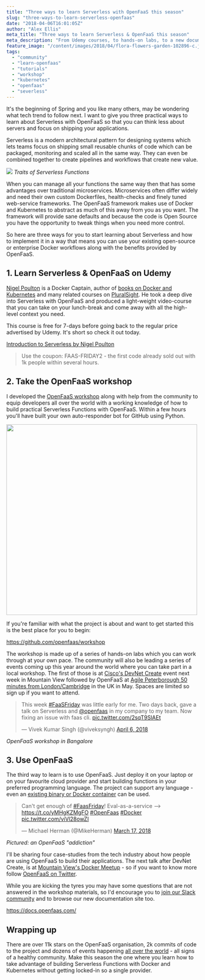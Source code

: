 ```yaml
---
title: "Three ways to learn Serverless with OpenFaaS this season"
slug: "three-ways-to-learn-serverless-openfaas"
date: "2018-04-06T16:01:05Z"
author: "Alex Ellis"
meta_title: "Three ways to learn Serverless & OpenFaaS this season"
meta_description: "From Udemy courses, to hands-on labs, to a new documentation site. There are so many ways to learn about Serverless with Kubernetes. Here are my 3 top picks"
feature_image: "/content/images/2018/04/flora-flowers-garden-102896-c.jpg"
tags:
  - "community"
  - "learn-openfaas"
  - "tutorials"
  - "workshop"
  - "kubernetes"
  - "openfaas"
  - "severless"
---
```


It's the beginning of Spring and you like many others, may be wondering what tech trend to follow next. I want to give you three practical ways to learn about Serverless with OpenFaaS so that you can think less about servers and focus on shipping your applications.

Serverless is a modern architectural pattern for designing systems which lets teams focus on shipping small reusable chunks of code which can be packaged, monitoring and scaled all in the same way. They can even be combined together to create pipelines and workflows that create new value.

![](https://blog.alexellis.io/content/images/2018/03/functions.png)
*Traits of Serverless Functions*

When you can manage all your functions the same way then that has some advantages over traditional microservices. Microservices often differ widely and need their own custom Dockerfiles, health-checks and finely tuned web-service frameworks. The OpenFaaS framework makes use of Docker and Kubernetes to abstract as much of this away from you as you want. The framework will provide sane defaults and because the code is Open Source you have the opportunity to tweak things when you need more control.

So here are three ways for you to start learning about Serverless and how to implement it in a way that means you can use your existing open-source or enterprise Docker workflows along with the benefits provided by OpenFaaS.

## 1. Learn Serverless & OpenFaaS on Udemy

[Nigel Poulton](https://twitter.com/nigelpoulton) is a Docker Captain, author of [books on Docker and Kubernetes](http://blog.nigelpoulton.com/docker-deep-dive-back-on-sale/) and many related courses on [PluralSight](https://www.pluralsight.com). He took a deep dive into Serverless with OpenFaaS and produced a light-weight video-course that you can take on your lunch-break and come away with all the high-level context you need.

This course is free for 7-days before going back to the regular price advertised by Udemy. It's short so check it out today.

[Introduction to Serverless by Nigel Poulton](hhttps://www.udemy.com/introduction-to-serverless/?couponCode=FAAS-FRIDAY2)

> Use the coupon: FAAS-FRIDAY2 - the first code already sold out with 1k people within several hours.


## 2. Take the OpenFaaS workshop

I developed the [OpenFaaS workshop](https://github.com/openfaas/workshop) along with help from the community to equip developers all over the world with a working knowledge of how to build practical Serverless Functions with OpenFaaS. Within a few hours you'll have built your own auto-responder bot for GitHub using Python.

<img src="https://github.com/openfaas/media/raw/master/OpenFaaS_Magnet_3_1_png.png" width="500px"></img>

If you're familiar with what the project is about and want to get started this is the best place for you to begin:

https://github.com/openfaas/workshop

The workshop is made up of a series of hands-on labs which you can work through at your own pace. The community will also be leading a series of events coming up this year around the world where you can take part in a local workshop. The first of those is at [Cisco's DevNet Create](https://devnetcreate.io/2018/pages/agenda/agenda.html) event next week in Mountain View followed by OpenFaaS at [Agile Peterborough 50 minutes from London/Cambridge](https://www.meetup.com/Agile-Peterborough/events/249112848/) in the UK in May. Spaces are limited so sign up if you want to attend.

<blockquote class="twitter-tweet" data-lang="en"><p lang="en" dir="ltr">This week <a href="https://twitter.com/hashtag/FaaSFriday?src=hash&amp;ref_src=twsrc%5Etfw">#FaaSFriday</a> was little early for me. Two days back, gave a talk on Serverless and <a href="https://twitter.com/openfaas?ref_src=twsrc%5Etfw">@openfaas</a> in my company to my team. Now fixing an issue with faas cli. <a href="https://t.co/2sqT9SlAEt">pic.twitter.com/2sqT9SlAEt</a></p>&mdash; Vivek Kumar Singh (@viveksyngh) <a href="https://twitter.com/viveksyngh/status/982273116293353472?ref_src=twsrc%5Etfw">April 6, 2018</a></blockquote> <script async src="https://platform.twitter.com/widgets.js" charset="utf-8"></script> 

*OpenFaaS workshop in Bangalore*

## 3. Use OpenFaaS

The third way to learn is to use OpenFaaS. Just deploy it on your laptop or on your favourite cloud provider and start building functions in your preferred programming language. The project can support any language - even an [existing binary or Docker container](https://blog.alexellis.io/cli-functions-with-openfaas/) can be used.

<blockquote class="twitter-tweet" data-lang="en"><p lang="en" dir="ltr">Can&#39;t get enough of <a href="https://twitter.com/hashtag/FaasFriday?src=hash&amp;ref_src=twsrc%5Etfw">#FaasFriday</a>! Eval-as-a-service --&gt; <a href="https://t.co/yMHgKZMgFO">https://t.co/yMHgKZMgFO</a> <a href="https://twitter.com/hashtag/OpenFaas?src=hash&amp;ref_src=twsrc%5Etfw">#OpenFaas</a> <a href="https://twitter.com/hashtag/Docker?src=hash&amp;ref_src=twsrc%5Etfw">#Docker</a> <a href="https://t.co/viVl28owZI">pic.twitter.com/viVl28owZI</a></p>&mdash; Michael Herman (@MikeHerman) <a href="https://twitter.com/MikeHerman/status/974803469210038272?ref_src=twsrc%5Etfw">March 17, 2018</a></blockquote> <script async src="https://platform.twitter.com/widgets.js" charset="utf-8"></script> 

*Pictured: an OpenFaaS "addiction"*

I'll be sharing four case-studies from the tech industry about how people are using OpenFaaS to build their applications. The next talk after DevNet Create, is at [Mountain View's Docker Meetup](https://www.meetup.com/Docker-Mountain-View/) - so if you want to know more follow [OpenFaaS on Twitter](https://twitter.com/openfaas).

While you are kicking the tyres you may have some questions that are not answered in the workshop materials, so I'd encourage you to [join our Slack community](https://docs.openfaas.com/community/) and to browse our new documentation site too.

https://docs.openfaas.com/

## Wrapping up

There are over 11k stars on the OpenFaaS organisation, 2k commits of code to the project and dozens of events happening [all over the world](https://blog.alexellis.io/openfaas-community-roadshow/) - all signs of a healthy community. Make this season the one where you learn how to take advantage of building Serverless Functions with Docker and Kubernetes without getting locked-in so a single provider.